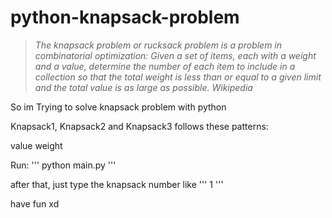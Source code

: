 # python-knapsack-problem
> *The knapsack problem or rucksack problem is a problem in combinatorial optimization: Given a set of items, each with a weight and a value, determine the number of each item to include in a collection so that the total weight is less than or equal to a given limit and the total value is as large as possible. Wikipedia*


So im Trying to solve knapsack problem with python


Knapsack1, Knapsack2 and Knapsack3 follows these patterns:

value weight


Run:
'''
python main.py
'''

after that, just type the knapsack number like
'''
1
'''


have fun xd
